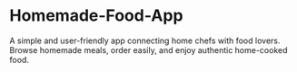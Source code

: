 # Homemade-Food-App
A simple and user-friendly app connecting home chefs with food lovers. Browse homemade meals, order easily, and enjoy authentic home-cooked food.
